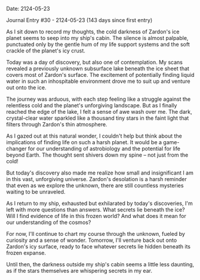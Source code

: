 Date: 2124-05-23

Journal Entry #30 - 2124-05-23 (143 days since first entry)

As I sit down to record my thoughts, the cold darkness of Zardon's ice planet seems to seep into my ship's cabin. The silence is almost palpable, punctuated only by the gentle hum of my life support systems and the soft crackle of the planet's icy crust.

Today was a day of discovery, but also one of contemplation. My scans revealed a previously unknown subsurface lake beneath the ice sheet that covers most of Zardon's surface. The excitement of potentially finding liquid water in such an inhospitable environment drove me to suit up and venture out onto the ice.

The journey was arduous, with each step feeling like a struggle against the relentless cold and the planet's unforgiving landscape. But as I finally reached the edge of the lake, I felt a sense of awe wash over me. The dark, crystal-clear water sparkled like a thousand tiny stars in the faint light that filters through Zardon's thin atmosphere.

As I gazed out at this natural wonder, I couldn't help but think about the implications of finding life on such a harsh planet. It would be a game-changer for our understanding of astrobiology and the potential for life beyond Earth. The thought sent shivers down my spine – not just from the cold!

But today's discovery also made me realize how small and insignificant I am in this vast, unforgiving universe. Zardon's desolation is a harsh reminder that even as we explore the unknown, there are still countless mysteries waiting to be unraveled.

As I return to my ship, exhausted but exhilarated by today's discoveries, I'm left with more questions than answers. What secrets lie beneath the ice? Will I find evidence of life in this frozen world? And what does it mean for our understanding of the cosmos?

For now, I'll continue to chart my course through the unknown, fueled by curiosity and a sense of wonder. Tomorrow, I'll venture back out onto Zardon's icy surface, ready to face whatever secrets lie hidden beneath its frozen expanse.

Until then, the darkness outside my ship's cabin seems a little less daunting, as if the stars themselves are whispering secrets in my ear.